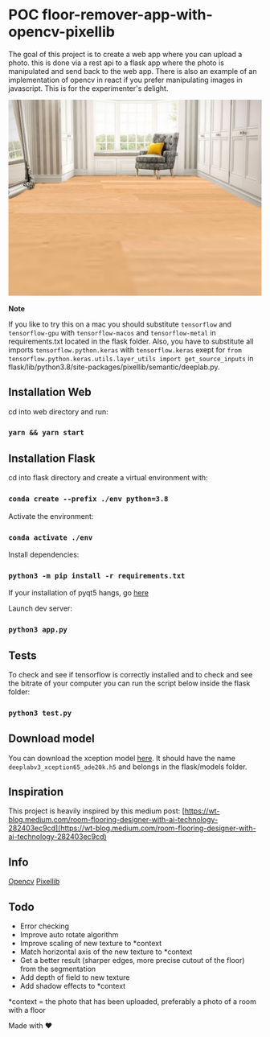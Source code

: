 # POC floor-remover-app-with-opencv-pixellib

The goal of this project is to create a web app where you can upload a photo. this is done via a rest api to a flask app where the photo is manipulated and send back to the web app. There is also an example of an implementation of opencv in react if you prefer manipulating images in javascript. This is for the experimenter's delight.

![example](/example.png "example")

**Note**

If you like to try this on a mac you should substitute `tensorflow` and `tensorflow-gpu` with `tensorflow-macos` and `tensorflow-metal` in requirements.txt located in the flask folder. Also, you have to substitute all imports `tensorflow.python.keras` with `tensorflow.keras` exept for `from tensorflow.python.keras.utils.layer_utils import get_source_inputs` in flask/lib/python3.8/site-packages/pixellib/semantic/deeplab.py.

## Installation Web

cd into web directory and run:

### `yarn && yarn start`

## Installation Flask

cd into flask directory and create a virtual environment with:

### `conda create --prefix ./env python=3.8`

Activate the environment:

### `conda activate ./env`

Install dependencies:

### `python3 -m pip install -r requirements.txt`

If your installation of pyqt5 hangs, go [here](https://stackoverflow.com/questions/73714829/pip-install-pyqt5-it-cannot-go-on/74071222#74071222)

Launch dev server:

### `python3 app.py`

## Tests

To check and see if tensorflow is correctly installed and to check and see the bitrate of your computer you can run the script below inside the flask folder:

### `python3 test.py`

## Download model

You can download the xception model [here](https://github.com/ayoolaolafenwa/PixelLib/releases/download/1.3/deeplabv3_xception65_ade20k.h5). It should have the name `deeplabv3_xception65_ade20k.h5` and belongs in the flask/models folder.

## Inspiration

This project is heavily inspired by this medium post: [https://wt-blog.medium.com/room-flooring-designer-with-ai-technology-282403ec9cd](https://wt-blog.medium.com/room-flooring-designer-with-ai-technology-282403ec9cd)

## Info

[Opencv](https://docs.opencv.org/4.x/index.html)
[Pixellib](https://pixellib.readthedocs.io/en/latest/)

## Todo

- Error checking
- Improve auto rotate algorithm
- Improve scaling of new texture to \*context
- Match horizontal axis of the new texture to \*context
- Get a better result (sharper edges, more precise cutout of the floor) from the segmentation
- Add depth of field to new texture
- Add shadow effects to \*context

\*context = the photo that has been uploaded, preferably a photo of a room with a floor

Made with ❤️
